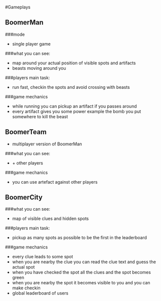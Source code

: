 #Gameplays 

## BoomerMan

###mode 
- single player game

###what you can see:
- map around your actual position of visible spots and artifacts
- beasts moving around you

###players main task: 
- run fast, checkin the spots and avoid crossing with beasts
	
###game mechanics	
- while running you can pickup an artifact if you passes around  
- every artifact gives you some power example the bomb you put somewhere to kill the beast

 
## BoomerTeam

- multiplayer version of BoomerMan

###what you can see:
- \+ other players

###game mechanics	
- you can use artefact against other players

## BoomerCity

###what you can see:
- map of visible clues and hidden spots 

###players main task: 
- pickup as many spots as possible to be the first in the leaderboard

###game mechanics	
- every clue leads to some spot
- when you are nearby the clue you can read the clue text and guess the actual spot 
- when you have checked the spot all the clues and the spot becomes green
- when you are nearby the spot it becomes visible to you and you can make checkin
- global leaderboard of users
